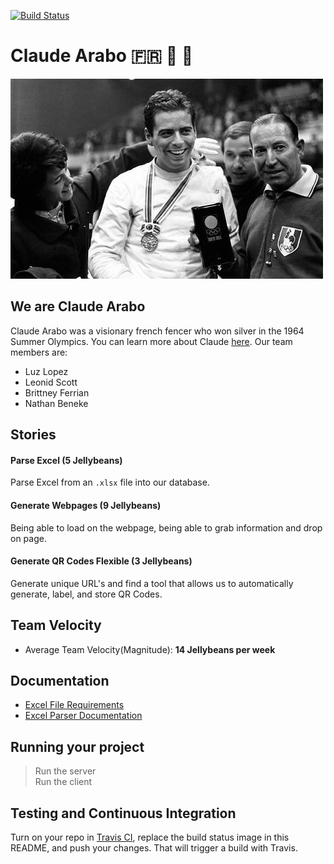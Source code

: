 [![Build Status](https://travis-ci.org/UMM-CSci-3601-S17/digital-display-garden-iteration-2-boysngirl.svg?branch=front-end)](https://travis-ci.org/UMM-CSci-3601-S17/digital-display-garden-iteration-2-boysngirl)

# Claude Arabo 🇫🇷 🥈 🤺  

![Claude Arabo](https://github.com/UMM-CSci-3601-S17/digital-display-garden-iteration-1-claudearabo/blob/MakeMarkdownDocumentation/Documentation/Graphics/claude-arabo.jpg)

## We are Claude Arabo   
Claude Arabo was a visionary french fencer who won silver in the 1964 Summer Olympics. You can learn more about Claude [here](https://fr.wikipedia.org/wiki/Claude_Arabo). 
Our team members are: 
* Luz Lopez  
* Leonid Scott 
* Brittney Ferrian
* Nathan Beneke 

## Stories   
#### Parse Excel (5 Jellybeans) 
Parse Excel from an `.xlsx` file into our database.  
#### Generate Webpages (9 Jellybeans)
Being able to load on  the webpage, being able to grab information and drop on page.  
#### Generate QR Codes **Flexible** (3 Jellybeans)  
Generate unique URL's and find a tool that allows us to automatically generate, label, and store QR Codes. 

## Team Velocity
* Average Team Velocity(Magnitude): **14 Jellybeans per week**    

## Documentation
* [Excel File Requirements](https://github.com/UMM-CSci-3601-S17/digital-display-garden-iteration-1-claudearabo/blob/MakeMarkdownDocumentation/Documentation/ExcelFileRequirements.md)  
* [Excel Parser Documentation](https://github.com/UMM-CSci-3601-S17/digital-display-garden-iteration-1-claudearabo/blob/MakeMarkdownDocumentation/Documentation/ExcelParser.md) 

## Running your project
> Run the server  
> Run the client  

## Testing and Continuous Integration

Turn on your repo in [Travis CI][travis], replace the build status image in this README, and push your changes. That will trigger a build with Travis.

[travis]: https://travis-ci.org/
